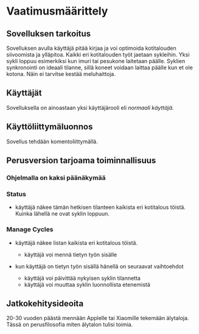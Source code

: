 # Vaatimusmäärittely

## Sovelluksen tarkoitus

Sovelluksen avulla käyttäjä pitää kirjaa ja voi optimoida kotitalouden siivoomista ja ylläpitoa. Kaikki eri kotitalouden työt jaetaan sykleihin.
Yksi sykli loppuu esimerkiksi kun imuri tai pesukone laitetaan päälle. Syklien synkronointi on ideaali tilanne, sillä koneet voidaan laittaa päälle kun et ole kotona.
Näin ei tarvitse kestää meluhaittoja.

## Käyttäjät

Sovelluksella on ainoastaan yksi käyttäjärooli eli _normaali käyttäjä_. 

## Käyttöliittymäluonnos

Sovellus tehdään komentoliittymällä. 

## Perusversion tarjoama toiminnallisuus

### Ohjelmalla on kaksi päänäkymää

### Status

- käyttäjä näkee tämän hetkisen tilanteen kaikista eri kotitalous töistä. Kuinka lähellä ne ovat syklin loppuun. 

### Manage Cycles

- käyttäjä näkee listan kaikista eri kotitalous töistä. 
  - käyttäjä voi mennä tietyn työn sisälle
  
- kun käyttäjä on tietyn työn sisällä hänellä on seuraavat vaihtoehdot
  - käyttäjä voi päivittää nykyisen syklin tilannetta
  - käyttäjä voi muuttaa syklin luonnollista etenemistä

## Jatkokehitysideoita

20-30 vuoden päästä mennään Applelle tai Xiaomille tekemään älytaloja. Tässä on perusfilosofia miten älytalon tulisi toimia.
